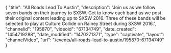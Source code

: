 {
    "title": "All Roads Lead To Austin",
    "description": "Join us as we follow seven bands on their journey to SXSW. Get to know each band as we post their original content leading up to SXSW 2016. Three of these bands will be selected to play at Culture Collide on Rainey Street during SXSW 2016.",
    "channelid": "195870",
    "videoid": "67134749",
    "date_created": "1454719288",
    "date_modified": "1470271371",
    "type": "captivate",
    "layout": "channelVideo",
    "url": "\/events\/all-roads-lead-to-austin\/195870-67134749"
}